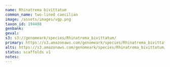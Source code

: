 ```yaml
---
name: Rhinatrema bivittatum
common_name: two-lined caecilian
image: /assets/images/vgp.png
taxon_id: 194408
genbank:
geval:
s3: s3://genomeark/species/Rhinatrema_bivittatum/
primary: https://s3.amazonaws.com/genomeark/species/Rhinatrema_bivittatum/aRhiBiv1/assembly_v1/aRhiBiv1_v1.p.fasta.gz
alts: https://s3.amazonaws.com/genomeark/species/Rhinatrema_bivittatum/aRhiBiv1/assembly_v1/aRhiBiv1_v1.h.fasta.gz
status: scaffolds v1
notes:
---
```

